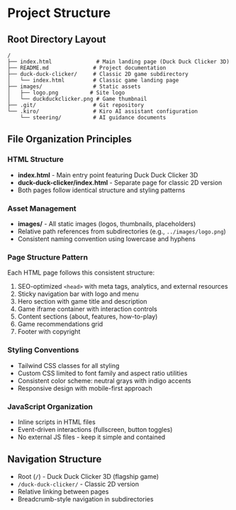 # Project Structure

## Root Directory Layout
```
/
├── index.html              # Main landing page (Duck Duck Clicker 3D)
├── README.md              # Project documentation
├── duck-duck-clicker/     # Classic 2D game subdirectory
│   └── index.html         # Classic game landing page
├── images/                # Static assets
│   ├── logo.png          # Site logo
│   └── duckduckclicker.png # Game thumbnail
├── .git/                  # Git repository
└── .kiro/                 # Kiro AI assistant configuration
    └── steering/          # AI guidance documents
```

## File Organization Principles

### HTML Structure
- **index.html** - Main entry point featuring Duck Duck Clicker 3D
- **duck-duck-clicker/index.html** - Separate page for classic 2D version
- Both pages follow identical structure and styling patterns

### Asset Management
- **images/** - All static images (logos, thumbnails, placeholders)
- Relative path references from subdirectories (e.g., `../images/logo.png`)
- Consistent naming convention using lowercase and hyphens

### Page Structure Pattern
Each HTML page follows this consistent structure:
1. SEO-optimized `<head>` with meta tags, analytics, and external resources
2. Sticky navigation bar with logo and menu
3. Hero section with game title and description
4. Game iframe container with interaction controls
5. Content sections (about, features, how-to-play)
6. Game recommendations grid
7. Footer with copyright

### Styling Conventions
- Tailwind CSS classes for all styling
- Custom CSS limited to font family and aspect ratio utilities
- Consistent color scheme: neutral grays with indigo accents
- Responsive design with mobile-first approach

### JavaScript Organization
- Inline scripts in HTML files
- Event-driven interactions (fullscreen, button toggles)
- No external JS files - keep it simple and contained

## Navigation Structure
- Root (`/`) - Duck Duck Clicker 3D (flagship game)
- `/duck-duck-clicker/` - Classic 2D version
- Relative linking between pages
- Breadcrumb-style navigation in subdirectories